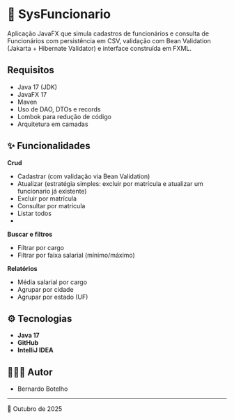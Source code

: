 # 👷 SysFuncionario

Aplicação JavaFX que simula cadastros de funcionários e consulta de Funcionários com persistência em CSV, validação com Bean Validation (Jakarta + Hibernate Validator) e interface construída em FXML.

## Requisitos
- Java 17 (JDK)
- JavaFX 17
- Maven
- Uso de DAO, DTOs e records
- Lombok para redução de código
- Arquitetura em camadas

## ✨ Funcionalidades
**Crud**
- Cadastrar (com validação via Bean Validation)
- Atualizar (estratégia simples: excluir por matrícula e atualizar um funcionario já existente)
- Excluir por matrícula
- Consultar por matrícula
- Listar todos
- 
**Buscar e filtros**
  - Filtrar por cargo
  - Filtrar por faixa salarial (mínimo/máximo)
    
**Relatórios**
- Média salarial por cargo
- Agrupar por cidade
- Agrupar por estado (UF)

## ⚙️ Tecnologias

- **Java 17**
- **GitHub**
- **IntelliJ IDEA**

## 👨🏻‍💻 Autor

- Bernardo Botelho

---

📅 Outubro de 2025
